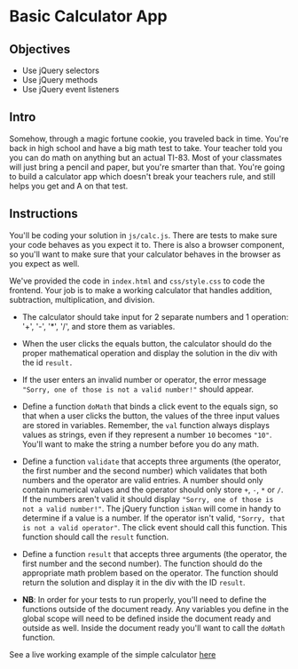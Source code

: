 # Basic Calculator App

## Objectives

+ Use jQuery selectors
+ Use jQuery methods
+ Use jQuery event listeners

## Intro

Somehow, through a magic fortune cookie, you traveled back in time. You're back in high school and have a big math test to take. Your teacher told you you can do math on anything but an actual TI-83. Most of your classmates will just bring a pencil and paper, but you're smarter than that. You're going to build a calculator app which doesn't break your teachers rule, and still helps you get and A on that test.


## Instructions

You'll be coding your solution in `js/calc.js`. There are tests to make sure your code behaves as you expect it to. There is also a browser component, so you'll want to make sure that your calculator behaves in the browser as you expect as well.

We've provided the code in `index.html` and `css/style.css` to code the frontend. Your job is to make a working calculator that handles addition, subtraction, multiplication, and division.

+ The calculator should take input for 2 separate numbers and 1 operation: '+', '-', '*', '/', and store them as variables.

+ When the user clicks the equals button, the calculator should do the proper mathematical operation and display the solution in the div with the id `result.`

+ If the user enters an invalid number or operator, the error message `"Sorry, one of those is not a valid number!"` should appear.

+ Define a function `doMath` that binds a click event to the equals sign, so that when a user clicks the button, the values of the three input values are stored in variables. Remember, the `val` function always displays values as strings, even if they represent a number `10` becomes `"10"`. You'll want to make the string a number before you do any math.

+ Define a function `validate` that accepts three arguments (the operator, the first number and the second number) which validates that both numbers and the operator are valid entries. A number should only contain numerical values and the operator should only store `+`, `-`, `*` or `/`. If the numbers aren't valid it should display `"Sorry, one of those is not a valid number!"`. The jQuery function `isNan` will come in handy to determine if a value is a number. If the operator isn't valid, `"Sorry, that is not a valid operator"`. The click event should call this function. This function should call the `result` function.

+ Define a function `result` that accepts three arguments (the operator, the first number and the second number). The function should do the appropriate math problem based on the operator. The function should return the solution and display it in the div with the ID `result`.

+ **NB**: In order for your tests to run properly, you'll need to define the functions outside of the document ready. Any variables you define in the global scope will need to be defined inside the document ready and outside as well. Inside the document ready you'll want to call the `doMath` function.

See a live working example of the simple calculator [here](http://flatiron-school-curriculum.github.io/fe-jquery-user-input-calc/)
